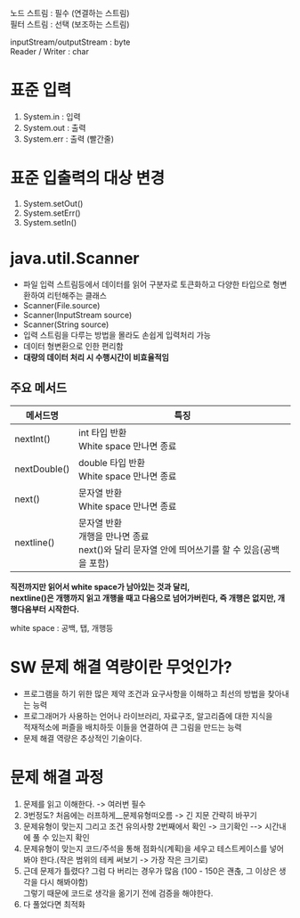 노드 스트림 : 필수 (연결하는 스트림)    
필터 스트림 : 선택 (보조하는 스트림)    
   
inputStream/outputStream : byte    
Reader / Writer : char     
   
# 표준 입력
 
1. System.in : 입력
2. System.out : 출력 
3. System.err : 출력 (빨간줄)  

# 표준 입출력의 대상 변경
  
1. System.setOut()   
2. System.setErr()  
3. System.setIn()   

# java.util.Scanner   
* 파일 입력 스트림등에서 데이터를 읽어 구분자로 토큰화하고 다양한 타입으로 형변환하여 리턴해주는 클래스      
* Scanner(File.source)        
* Scanner(InputStream source)      
* Scanner(String source)      
* 입력 스트림을 다루는 방법을 몰라도 손쉽게 입력처리 가능     
* 데이터 형변환으로 인한 편리함        
* **대량의 데이터 처리 시 수행시간이 비효율적임**        

## 주요 메서드 
|메서드명|특징|  
|-------|----|   
|nextInt()|int 타입 반환<br>White space 만나면 종료|  
|nextDouble()|double 타입 반환<br>White space 만나면 종료|    
|next()|문자열 반환<br>White space 만나면 종료|     
|nextline()|문자열 반환<br>개행을 만나면 종료<br>next()와 달리 문자열 안에 띄어쓰기를 할 수 있음(공백을 포함)|       
  
**직전까지만 읽어서 white space가 남아있는 것과 달리,**     
**nextline()은 개행까지 읽고 개행을 때고 다음으로 넘어가버린다, 즉 개행은 없지만, 개행다음부터 시작한다.**             
   
white space : 공백, 탭, 개행등   
  
# SW 문제 해결 역량이란 무엇인가?   
* 프로그램을 하기 위한 많은 제약 조건과 요구사항을 이해하고 최선의 방법을 찾아내는 능력     
* 프로그래머가 사용하는 언어나 라이브러리, 자료구조, 알고리즘에 대한 지식을            
적재적소에 퍼즐을 배치하듯 이들을 연결하여 큰 그림을 만드는 능력      
* 문제 해결 역량은 추상적인 기술이다.     

# 문제 해결 과정   
1. 문제를 읽고 이해한다. -> 여러번 필수          
  1. 3번정도? 처음에는 러프하게__문제유형떠오름 -> 긴 지문 간략히 바꾸기         
  2. 문제유형이 맞는지 그리고 조건 유의사항 2번째에서 확인 -> 크기확인 --> 시간내에 풀 수 있는지 확인                
  3. 문제유형이 맞는지 코드/주석을 통해 점화식(계획)을 세우고 테스트케이스를 넣어봐야 한다.(작은 범위의 테케 써보기 -> 가장 작은 크기로)            
2. 근데 문제가 틀렸다? 그럼 다 버리는 경우가 많음 (100 - 150은 괜춚, 그 이상은 생각을 다시 해봐야함)      
그렇기 때문에 코드로 생각을 옮기기 전에 검증을 해야한다.         
3. 다 풀었다면 최적화  


